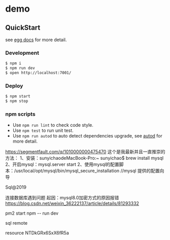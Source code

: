 # demo



## QuickStart

<!-- add docs here for user -->

see [egg docs][egg] for more detail.

### Development

```bash
$ npm i
$ npm run dev
$ open http://localhost:7001/
```

### Deploy

```bash
$ npm start
$ npm stop
```

### npm scripts

- Use `npm run lint` to check code style.
- Use `npm test` to run unit test.
- Use `npm run autod` to auto detect dependencies upgrade, see [autod](https://www.npmjs.com/package/autod) for more detail.


[egg]: https://eggjs.org




https://segmentfault.com/q/1010000000475470
这个是我最新并且一直推崇的方法：
1、安装：sunyichaodeMacBook-Pro:~ sunyichao$ brew install mysql
2、开启mysql：mysql.server start
2、使用mysql的配置脚本：/usr/local/opt/mysql/bin/mysql_secure_installation //mysql 提供的配置向导

Sql@2019

连接数据库遇到问题 起因：mysql8.0加密方式的原因报错
https://blog.csdn.net/weixin_36222137/article/details/81293332

pm2 start npm -- run dev


sql remote


resource
NTDkGRx6SxX6fR5a